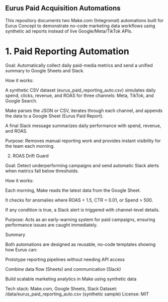 ## Eurus Paid Acquisition Automations

This repository documents two Make.com (Integromat) automations built for Eurus Concept to demonstrate no-code marketing data workflows using synthetic ad reports instead of live Google/Meta/TikTok APIs.

# 1. Paid Reporting Automation

Goal:
Automatically collect daily paid-media metrics and send a unified summary to Google Sheets and Slack.

How it works:

A synthetic CSV dataset (eurus_paid_reporting_auto.csv) simulates daily spend, clicks, revenue, and ROAS for three channels: Meta, TikTok, and Google Search.

Make parses the JSON or CSV, iterates through each channel, and appends the data to a Google Sheet (Eurus Paid Report).

A final Slack message summarizes daily performance with spend, revenue, and ROAS.

Purpose:
Removes manual reporting work and provides instant visibility for the team each morning.

2. ROAS Drift Guard

Goal:
Detect underperforming campaigns and send automatic Slack alerts when metrics fall below thresholds.

How it works:

Each morning, Make reads the latest data from the Google Sheet.

It checks for anomalies where ROAS < 1.5, CTR < 0.01, or Spend > 500.

If any condition is true, a Slack alert is triggered with channel-level details.

Purpose:
Acts as an early-warning system for paid campaigns, ensuring performance issues are caught immediately.

Summary

Both automations are designed as reusable, no-code templates showing how Eurus can:

Prototype reporting pipelines without needing API access

Combine data flow (Sheets) and communication (Slack)

Build scalable marketing analytics in Make using synthetic data

Tech stack: Make.com, Google Sheets, Slack
Dataset: /data/eurus_paid_reporting_auto.csv (synthetic sample)
License: MIT
